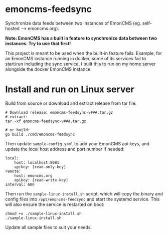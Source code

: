 # emoncms-feedsync
Synchronize data feeds between two instances of EmonCMS (eg. self-hosted --> emoncms.org).

**Note: EmonCMS has a built in feature to synchronize data between two instances. Try to use that first!**

This project is meant to be used when the built-in feature fails. Example, for an EmonCMS instance running in docker,
some of its services fail to start/run including the sync service.  I built this to run on my home server alongside 
the docker EmonCMS instance.

# Install and run on Linux server

Build from source or download and extract release from tar file:
```
# Download release: emoncms-feedsync-v###.tar.gz
# extract:
tar -xf emoncms-feedsync-v###.tar.gz

# or build:
go build ./cmd/emoncms-feedsync
```
Then update `sample-config.yaml` to add your EmonCMS api keys, and update the local host address and port number if needed:
```
local:
    host: localhost:8081
    apikey: [read-only-key]
remote:
    host: emoncms.org
    apikey: [read-write-key]
interval: 600
```
Then run the `sample-linux-install.sh` script, which will copy the binary and config files into `/opt/emoncms-feedsync` and start the systemd service. This will also ensure the service is restarted on boot:
```
chmod +x ./sample-linux-install.sh
./sample-linux-install.sh
```
Update all sample files to suit your needs.
